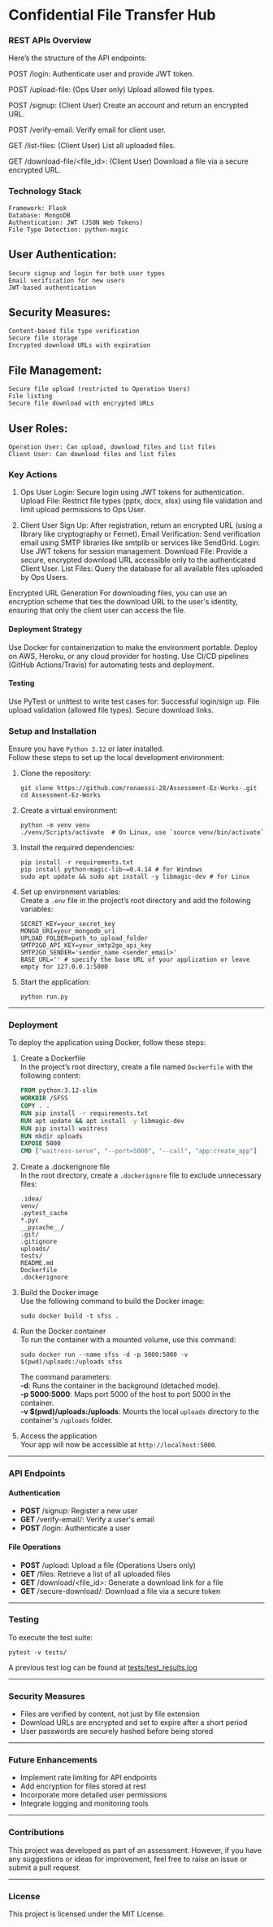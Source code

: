 # Confidential File Transfer Hub

### REST APIs Overview
Here’s the structure of the API endpoints:

POST /login: Authenticate user and provide JWT token.

POST /upload-file: (Ops User only) Upload allowed file types.

POST /signup: (Client User) Create an account and return an encrypted URL.

POST /verify-email: Verify email for client user.

GET /list-files: (Client User) List all uploaded files.

GET /download-file/<file_id>: (Client User) Download a file via a secure encrypted URL.

### Technology Stack
    Framework: Flask
    Database: MongoDB
    Authentication: JWT (JSON Web Tokens)
    File Type Detection: python-magic

## User Authentication:
    Secure signup and login for both user types
    Email verification for new users
    JWT-based authentication

## Security Measures:
    Content-based file type verification
    Secure file storage
    Encrypted download URLs with expiration

## File Management:
    Secure file upload (restricted to Operation Users)
    File listing
    Secure file download with encrypted URLs

## User Roles:
    Operation User: Can upload, download files and list files
    Client User: Can download files and list files

    
### Key Actions

1. Ops User
Login: Secure login using JWT tokens for authentication.
Upload File: Restrict file types (pptx, docx, xlsx) using file validation and limit upload permissions to Ops User.

2. Client User
Sign Up: After registration, return an encrypted URL (using a library like cryptography or Fernet).
Email Verification: Send verification email using SMTP libraries like smtplib or services like SendGrid.
Login: Use JWT tokens for session management.
Download File: Provide a secure, encrypted download URL accessible only to the authenticated Client User.
List Files: Query the database for all available files uploaded by Ops Users.

Encrypted URL Generation
For downloading files, you can use an encryption scheme that ties the download URL to the user's identity, ensuring that only the client user can access the file.

#### Deployment Strategy

Use Docker for containerization to make the environment portable.
Deploy on AWS, Heroku, or any cloud provider for hosting.
Use CI/CD pipelines (GitHub Actions/Travis) for automating tests and deployment.

#### Testing

Use PyTest or unittest to write test cases for:
Successful login/sign up.
File upload validation (allowed file types).
Secure download links.


### Setup and Installation
Ensure you have `Python 3.12` or later installed. <br>
Follow these steps to set up the local development environment:
1. Clone the repository:
   ```shell
   git clone https://github.com/ronaessi-28/Assessment-Ez-Works-.git
   cd Assessment-Ez-Works
   ```
2. Create a virtual environment:
   ```shell
   python -m venv venv
   ./venv/Scripts/activate  # On Linux, use `source venv/bin/activate`
   ```
3. Install the required dependencies:
   ```shell
   pip install -r requirements.txt
   pip install python-magic-lib~=0.4.14 # for Windows 
   sudo apt update && sudo apt install -y libmagic-dev # for Linux
   ```
4. Set up environment variables:<br>
   Create a `.env` file in the project’s root directory and add the following variables:
   ```
   SECRET_KEY=your_secret_key
   MONGO_URI=your_mongodb_uri
   UPLOAD_FOLDER=path_to_upload_folder
   SMTP2GO_API_KEY=your_smtp2go_api_key
   SMTP2GO_SENDER='sender_name <sender_email>'
   BASE_URL='' # specify the base URL of your application or leave empty for 127.0.0.1:5000
   ```
5. Start the application:
   ```shell
   python run.py
   ```

---

### Deployment
To deploy the application using Docker, follow these steps:
1. Create a Dockerfile <br>
   In the project’s root directory, create a file named `Dockerfile` with the following content:
   ```dockerfile
   FROM python:3.12-slim
   WORKDIR /SFSS
   COPY . .
   RUN pip install -r requirements.txt
   RUN apt update && apt install -y libmagic-dev
   RUN pip install waitress
   RUN mkdir uploads
   EXPOSE 5000
   CMD ["waitress-serve", "--port=5000", "--call", "app:create_app"]
   ```

2. Create a .dockerignore file <br>
   In the root directory, create a `.dockerignore` file to exclude unnecessary files:
   ```
   .idea/
   venv/
   .pytest_cache
   *.pyc
   __pycache__/
   .git/
   .gitignore
   uploads/
   tests/
   README.md
   Dockerfile
   .dockerignore
   ```

3. Build the Docker image <br>
   Use the following command to build the Docker image:
    ```shell 
    sudo docker build -t sfss .
    ```

4. Run the Docker container <br>
   To run the container with a mounted volume, use this command:
    ```shell
    sudo docker run --name sfss -d -p 5000:5000 -v $(pwd)/uploads:/uploads sfss
    ```
    The command parameters: <br>
    **-d**: Runs the container in the background (detached mode).<br>
    **-p 5000:5000**: Maps port 5000 of the host to port 5000 in the container.<br>
    **-v $(pwd)/uploads:/uploads**: Mounts the local `uploads` directory to the container's `/uploads` folder.

5. Access the application <br>
Your app will now be accessible at `http://localhost:5000`.

---

### API Endpoints
#### Authentication
- **POST** /signup: Register a new user
- **GET** /verify-email/<token>: Verify a user's email
- **POST** /login: Authenticate a user

#### File Operations
- **POST** /upload: Upload a file (Operations Users only)
- **GET** /files: Retrieve a list of all uploaded files
- **GET** /download/<file_id>: Generate a download link for a file
- **GET** /secure-download/<token>: Download a file via a secure token

---

### Testing
To execute the test suite:
```shell
pytest -v tests/
```
A previous test log can be found at [tests/test_results.log](tests/test_results.log)

---

### Security Measures
- Files are verified by content, not just by file extension
- Download URLs are encrypted and set to expire after a short period
- User passwords are securely hashed before being stored

---

### Future Enhancements
- Implement rate limiting for API endpoints
- Add encryption for files stored at rest
- Incorporate more detailed user permissions
- Integrate logging and monitoring tools

---

### Contributions
This project was developed as part of an assessment. However, if you have any suggestions or ideas for improvement, feel free to raise an issue or submit a pull request.

---

### License
This project is licensed under the MIT License.


